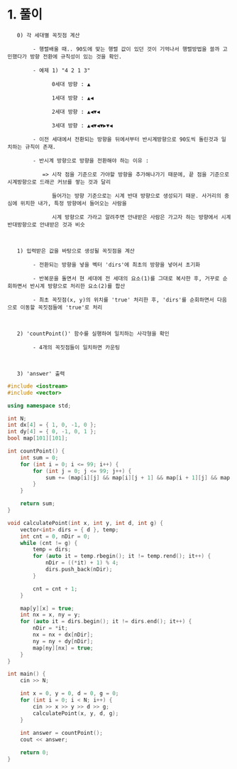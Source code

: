   # 1. 풀이

       0) 각 세대별 꼭짓점 계산

            - 행렬배울 때.. 90도에 맞는 행렬 값이 있던 것이 기억나서 행렬방법을 쓸까 고민했다가 방향 전환에 규칙성이 있는 것을 확인.

            - 예제 1) "4 2 1 3"

                  0세대 방향 : ▲

                  1세대 방향 : ▲◀   

                  2세대 방향 : ▲◀▼◀   

                  3세대 방향 : ▲◀▼◀▼▶▼◀

            - 이전 세대에서 전환되는 방향을 뒤에서부터 반시계방향으로 90도씩 돌린것과 일치하는 규칙이 존재.

            - 반시계 방향으로 방향을 전환해야 하는 이유 :

               => 시작 점을 기준으로 가야할 방향을 추가해나가기 때문에, 끝 점을 기준으로 시계방향으로 드래곤 커브를 쌓는 것과 달리

                  들어가는 방향 기준으로는 시계 반대 방향으로 생성되기 때문. 사거리의 중심에 위치한 내가, 특정 방향에서 들어오는 사람을 

                  시계 방향으로 가라고 알려주면 안내받은 사람은 가고자 하는 방향에서 시계 반대방향으로 안내받은 것과 비슷

       

       1) 입력받은 값을 바탕으로 생성될 꼭짓점을 계산

            - 전환되는 방향을 넣을 벡터 'dirs'에 최초의 방향을 넣어서 초기화

            - 반복문을 돌면서 현 세대에 전 세대의 요소(1)를 그대로 복사한 후, 거꾸로 순회하면서 반시계 방향으로 처리한 요소(2)를 합산

            - 최초 꼭짓점(x, y)의 위치를 'true' 처리한 후, 'dirs'를 순회하면서 다음으로 이동할 꼭짓점들에 'true'로 처리

       

       2) 'countPoint()' 함수를 실행하여 일치하는 사각형을 확인

            - 4개의 꼭짓점들이 일치하면 카운팅

       

       3) 'answer' 출력

```c++
#include <iostream>
#include <vector>

using namespace std;

int N;
int dx[4] = { 1, 0, -1, 0 };
int dy[4] = { 0, -1, 0, 1 };
bool map[101][101];

int countPoint() {
	int sum = 0;
	for (int i = 0; i <= 99; i++) {
		for (int j = 0; j <= 99; j++) {
			sum += (map[i][j] && map[i][j + 1] && map[i + 1][j] && map[i + 1][j + 1]) ? 1 : 0;
		}
	}

	return sum;
}

void calculatePoint(int x, int y, int d, int g) {
	vector<int> dirs = { d }, temp;
	int cnt = 0, nDir = 0;
	while (cnt != g) {
		temp = dirs;
		for (auto it = temp.rbegin(); it != temp.rend(); it++) {
			nDir = ((*it) + 1) % 4;
			dirs.push_back(nDir);
		}

		cnt = cnt + 1;
	}

	map[y][x] = true;
	int nx = x, ny = y;
	for (auto it = dirs.begin(); it != dirs.end(); it++) {
		nDir = *it;
		nx = nx + dx[nDir];
		ny = ny + dy[nDir];
		map[ny][nx] = true;
	}	
}

int main() {
	cin >> N;

	int x = 0, y = 0, d = 0, g = 0;
	for (int i = 0; i < N; i++) {
		cin >> x >> y >> d >> g;
		calculatePoint(x, y, d, g);
	}
	
	int answer = countPoint();
	cout << answer;

	return 0;
}
```
